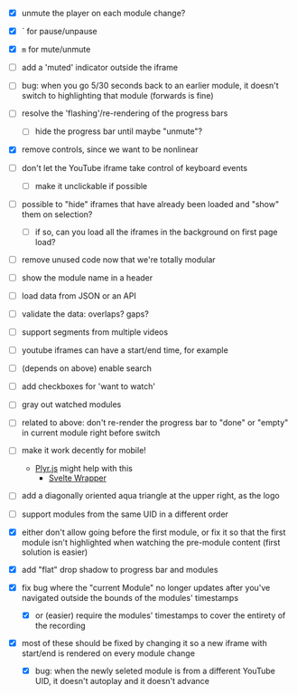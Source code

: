 - [x] unmute the player on each module change?
- [x] ` for pause/unpause
- [x] `m` for mute/unmute
- [ ] add a 'muted' indicator outside the iframe
- [ ] bug: when you go 5/30 seconds back to an earlier module, it doesn't switch to highlighting
  that module (forwards is fine)
- [ ] resolve the 'flashing'/re-rendering of the progress bars
   - [ ] hide the progress bar until maybe "unmute"?
- [x] remove controls, since we want to be nonlinear
- [ ] don't let the YouTube iframe take control of keyboard events
  - [ ] make it unclickable if possible
- [ ] possible to "hide" iframes that have already been loaded and "show" them on selection?
  - [ ] if so, can you load all the iframes in the background on first page load?
- [ ] remove unused code now that we're totally modular
- [ ] show the module name in a header
- [ ] load data from JSON or an API
- [ ] validate the data: overlaps? gaps?
- [ ] support segments from multiple videos
- [ ] youtube iframes can have a start/end time, for example
- [ ] (depends on above) enable search
- [ ] add checkboxes for 'want to watch'
- [ ] gray out watched modules
- [ ] related to above: don't re-render the progress bar to "done" or "empty" in current module
  right before switch
- [ ] make it work decently for mobile!
  - [Plyr.js](https://github.com/sampotts/plyr#api) might help with this
    - [Svelte Wrapper](https://github.com/benwoodward/svelte-plyr#readme)
- [ ] add a diagonally oriented aqua triangle at the upper right, as the logo
- [ ] support modules from the same UID in a different order

- [x] either don't allow going before the first module, or fix it so that the first module isn't highlighted when watching the pre-module content (first solution is easier)
- [x] add "flat" drop shadow to progress bar and modules
- [x] fix bug where the "current Module" no longer updates after you've navigated outside the bounds
  of the modules' timestamps
    - [x] or (easier) require the modules' timestamps to cover the entirety of the recording
- [x] most of these should be fixed by changing it so a new iframe with start/end is rendered on
  every module change
    - [x] bug: when the newly seleted module is from a different YouTube UID, it doesn't autoplay and it
      doesn't advance

